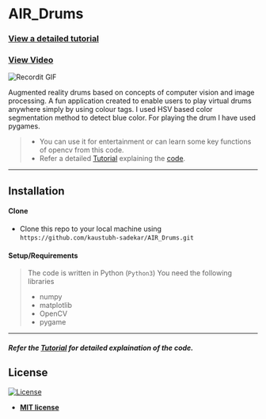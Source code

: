 # AIR_Drums 

### [View a detailed tutorial](Tutorial.md)
### [View Video](https://www.youtube.com/watch?v=vsIh6W8XdUE)
![Recordit GIF](Images/play_drums.gif) 

Augmented reality drums based on concepts of computer vision and image processing. 
A fun application created to enable users to play virtual drums anywhere simply by using
colour tags. I used HSV based color segmentation method to detect blue color. For playing the drum I have used pygames.

>- You can use it for entertainment or can learn some key functions of opencv from this code. 
>- Refer a detailed [Tutorial](Tutorial.md) explaining the [code](Air_Drums.py).

---

## Installation

#### Clone

- Clone this repo to your local machine using `https://github.com/kaustubh-sadekar/AIR_Drums.git`

#### Setup/Requirements

> The code is written in Python (`Python3`)
> You need the following libraries
> - numpy
> - matplotlib
> - OpenCV
> - pygame

---

##### Refer the [Tutorial](Tutorial.md) for detailed explaination of the code.

## License

[![License](http://img.shields.io/:license-mit-blue.svg?style=flat-square)](http://badges.mit-license.org)

- **[MIT license](http://opensource.org/licenses/mit-license.php)**
